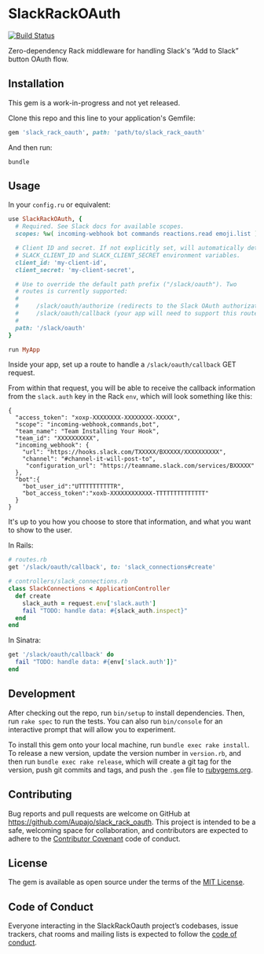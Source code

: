 # SlackRackOAuth

[![Build Status](https://travis-ci.org/Aupajo/slack_rack_oauth.svg?branch=master)](https://travis-ci.org/Aupajo/slack_rack_oauth)

Zero-dependency Rack middleware for handling Slack's “Add to Slack” button OAuth flow.

## Installation

This gem is a work-in-progress and not yet released.

Clone this repo and this line to your application's Gemfile:

```ruby
gem 'slack_rack_oauth', path: 'path/to/slack_rack_oauth' 
```

And then run:

    bundle

## Usage

In your `config.ru` or equivalent:

```ruby
use SlackRackOAuth, {
  # Required. See Slack docs for available scopes. 
  scopes: %w( incoming-webhook bot commands reactions.read emoji.list ),

  # Client ID and secret. If not explicitly set, will automatically detect
  # SLACK_CLIENT_ID and SLACK_CLIENT_SECRET environment variables.
  client_id: 'my-client-id',
  client_secret: 'my-client-secret',

  # Use to override the default path prefix ("/slack/oauth"). Two
  # routes is currently supported:
  #
  #     /slack/oauth/authorize (redirects to the Slack OAuth authorization)
  #     /slack/oauth/callback (your app will need to support this route)
  # 
  path: '/slack/oauth'
}

run MyApp
```

Inside your app, set up a route to handle a `/slack/oauth/callback` GET request.

From within that request, you will be able to receive the callback information
from the `slack.auth` key in the Rack `env`, which will look something like this:

```
{
  "access_token": "xoxp-XXXXXXXX-XXXXXXXX-XXXXX",
  "scope": "incoming-webhook,commands,bot",
  "team_name": "Team Installing Your Hook",
  "team_id": "XXXXXXXXXX",
  "incoming_webhook": {
    "url": "https://hooks.slack.com/TXXXXX/BXXXXX/XXXXXXXXXX",
    "channel": "#channel-it-will-post-to",
     "configuration_url": "https://teamname.slack.com/services/BXXXXX"
  },
  "bot":{
    "bot_user_id":"UTTTTTTTTTTR",
    "bot_access_token":"xoxb-XXXXXXXXXXXX-TTTTTTTTTTTTTT"
  }
}
```

It's up to you how you choose to store that information, and what you want to
show to the user.

In Rails:

```ruby
# routes.rb
get '/slack/oauth/callback', to: 'slack_connections#create'

# controllers/slack_connections.rb
class SlackConnections < ApplicationController
  def create
    slack_auth = request.env['slack.auth']
    fail "TODO: handle data: #{slack_auth.inspect}"
  end
end
```

In Sinatra:

```ruby
get '/slack/oauth/callback' do
  fail "TODO: handle data: #{env['slack.auth']}"
end
```

## Development

After checking out the repo, run `bin/setup` to install dependencies. Then, run `rake spec` to run the tests. You can also run `bin/console` for an interactive prompt that will allow you to experiment.

To install this gem onto your local machine, run `bundle exec rake install`. To release a new version, update the version number in `version.rb`, and then run `bundle exec rake release`, which will create a git tag for the version, push git commits and tags, and push the `.gem` file to [rubygems.org](https://rubygems.org).

## Contributing

Bug reports and pull requests are welcome on GitHub at https://github.com/Aupajo/slack_rack_oauth. This project is intended to be a safe, welcoming space for collaboration, and contributors are expected to adhere to the [Contributor Covenant](http://contributor-covenant.org) code of conduct.

## License

The gem is available as open source under the terms of the [MIT License](http://opensource.org/licenses/MIT).

## Code of Conduct

Everyone interacting in the SlackRackOauth project’s codebases, issue trackers, chat rooms and mailing lists is expected to follow the [code of conduct](https://github.com/Aupajo/slack_rack_oauth/blob/master/CODE_OF_CONDUCT.md).
